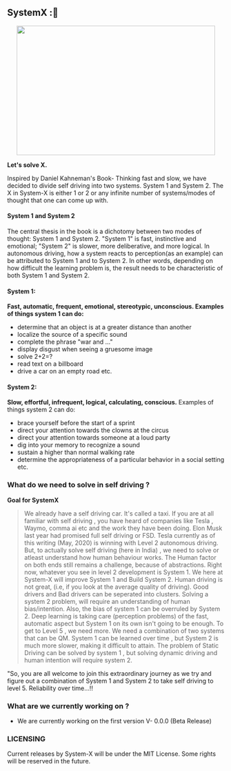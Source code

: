 ##  SystemX ::wrench:

<!-- Alignment options!!!!! -->
<p align="center">
  <img width="460" height="300" src="https://github.com/SystemX-ai/SystemX/blob/master/images/logo.png">
</p>


**Let's solve X.**

Inspired by Daniel Kahneman's Book- Thinking fast and slow, we have decided to divide self driving into two systems. System 1 and System 2. 
The X in System-X is either 1 or 2 or any infinite number of systems/modes of thought that one can come up with.

#### System 1 and System 2

The central thesis in the book is a dichotomy between two modes of thought: System 1 and System 2.
"System 1" is fast, instinctive and emotional; "System 2" is slower, more deliberative, and more logical.
In autonomous driving, how a system reacts to perception(as an example) can be attributed to System 1 and  to System 2. In other words, depending on how difficult the learning 
problem is, the result needs to be characteristic of both System 1 and System 2.

#### System 1:
**Fast, automatic, frequent, emotional, stereotypic, unconscious. Examples of things system 1 can do:**
- determine that an object is at a greater distance than another
- localize the source of a specific sound
- complete the phrase "war and ..."
- display disgust when seeing a gruesome image
- solve 2+2=?
- read text on a billboard
- drive a car on an empty road etc.

#### System 2:
**Slow, effortful, infrequent, logical, calculating, conscious.**
Examples of things system 2 can do:
- brace yourself before the start of a sprint
- direct your attention towards the clowns at the circus
- direct your attention towards someone at a loud party
- dig into your memory to recognize a sound
- sustain a higher than normal walking rate
- determine the appropriateness of a particular behavior in a social setting etc.

### What do we need to solve in self driving ?

**Goal for SystemX**

> We already have a self driving car. It's called a taxi. If you are at all familiar with self driving , you have heard of companies like Tesla , Waymo, comma ai  etc and the work they have been doing. Elon Musk last year had promised full self driving or FSD. Tesla currently as of this writing (May, 2020) is winning  with Level 2 autonomous driving. But, to actually solve self driving (here in India) , we need to solve or atleast understand how human behaviour works. The Human factor on both ends still remains a challenge, because of abstractions. Right now, whatever you see in level 2 development is System 1. We here at System-X will improve System 1 and Build System 2.  Human driving is not great, (i.e, if you look at the average quality of driving). Good drivers and Bad drivers can be seperated into clusters. Solving a system 2 problem, will require an understanding of human bias/intention. Also, the bias of system 1 can be overruled by System 2. Deep learning is taking care (perception problems) of the fast, automatic aspect but System 1 on its own isn't going to be enough. To get to Level 5 , we need more. We need a combination of two systems that can be QM. System 1 can be learned over time , but System 2 is much more slower, making it difficult to attain. The problem of Static Driving can be solved by system 1 , but solving dynamic driving and human intention will require system 2.

"So, you are all welcome to join this extraordinary journey as we try and figure out a combination of System 1 and System 2 to take self driving to level 5. Reliability over time...!!


### What are we currently working on ?

- We are currently working on the first version V- 0.0.0 (Beta Release)

### LICENSING

Current releases by System-X will be under the MIT License. Some rights will be reserved in the future.

